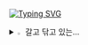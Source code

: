 [![Typing SVG](https://readme-typing-svg.demolab.com?font=Fira+Code&pause=998&width=435&lines=Welcome+to+My+Space)](https://git.io/typing-svg)


<details>
<summary>
  <img src="https://raw.githubusercontent.com/Tarikul-Islam-Anik/Animated-Fluent-Emojis/master/Emojis/Hand%20gestures/Eyes.png" alt="Eyes" width="2%" /> 갈고 닦고 있는...
</summary>
   <br>
  
![js](https://img.shields.io/badge/JavaScript-F7DF1E?style=for-the-badge&logo=JavaScript&logoColor=white) 
![jpa-hibernate](https://img.shields.io/badge/Jpa-Hibernate-E34F26?style=for-the-badge&logo=Jpa-Hibernate&logoColor=white) 
![node.js](https://img.shields.io/badge/node.js-239120?&style=for-the-badge&logo=node.js&logoColor=white) 
![jsp](https://img.shields.io/badge/jsp-20232A?style=for-the-badge&logo=jsp&logoColor=61DAFB)  
![MySQL](https://img.shields.io/badge/mysql-%2300f.svg?style=for-the-badge&logo=mysql&logoColor=white) 
![java](https://img.shields.io/badge/Java-ED8B00?style=for-the-badge&logo=openjdk&logoColor=white)  
![Thymeleaf](https://img.shields.io/badge/Thymeleaf-14354C?style=for-the-badge&logo=Thymeleaf&logoColor=white) 
![kotlin](https://img.shields.io/badge/Kotlin-0095D5?&style=for-the-badge&logo=kotlin&logoColor=white) 
![spring](https://img.shields.io/badge/Spring-6DB33F?style=for-the-badge&logo=spring&logoColor=white) 

</details>
